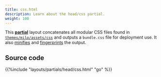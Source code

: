 ```yaml
---
title: css.html
description: Learn about the head/css partial.
weight: 100
---
```


This [**partial**](/reference/layouts/partial) layout concatenates all modular CSS files found in [`themes/milo/assets/css`](/reference/assets/css) and outputs a `bundle.css` file for deployment use. It also [minifies](https://gohugo.io/hugo-pipes/minification/) and [fingerprints](https://gohugo.io/hugo-pipes/fingerprint/) the output. 

## Source code 

{{%include "layouts/partials/head/css.html" "go" %}}